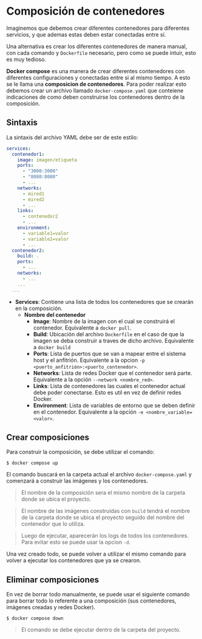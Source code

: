 # Composición de contenedores

Imaginemos que debemos crear diferentes contenedores para diferentes servicios, y que ademas estas deben estar
conectadas entre sí.

Una alternativa es crear los diferentes contenedores de manera manual, con cada comando y `Dockerfile` necesario,
pero como se puede intuir, esto es muy tedioso.

**Docker compose** es una manera de crear diferentes contenedores con diferentes configuraciones y conectadas entre
si al mismo tiempo. A esto se le llama una **composicion de contenedores**. Para poder realizar esto debemos crear
un archivo llamado `docker-compose.yaml` que conteiene indicaciones de como deben construirse los contenedores
dentro de la composición.

## Sintaxis

La sintaxis del archivo YAML debe ser de este estilo:

```yaml
services:
  contenedor1:
    image: imagen/etiqueta
    ports:
      - "3000:3000"
      - "8080:8080"
      - ...
    networks:
      - mired1
      - mired2
      - ...
    links:
      - contenedor2
      - ...
    environment:
      - variable1=valor
      - variable2=valor
      - ...
  contenedor2:
    build: .
    ports:
      - ...
    networks:
      - ...
    ...
  ...
```

* **Services**: Contiene una lista de todos los contenedores que se crearán en la composición.
  * **Nombre del contenedor**
    * **Image**: Nombre de la imagen con el cual se construirá el contenedor. Equivalente a `docker pull`.
    * **Build**: Ubicación del archivo `Dockerfile` en el caso de que la imagen se deba construir a traves de dicho archivo. Equivalente a `docker build`
    * **Ports**: Lista de puertos que se van a mapear entre el sistema host y el anfitrión. Equivalente a la opcion `-p <puerto_anfitrión>:<puerto_contenedor>`.
    * **Networks**: Lista de redes Docker que el contenedor será parte. Equivalente a la opción `--network <nombre_red>`.
    * **Links**: Lista de contenedores las cuales el contenedor actual debe poder conectarse. Esto es util en vez de definir redes Docker.
    * **Environment**: Lista de variables de entorno que se deben definir en el contenedor. Equivalente a la opción `-e <nombre_variable=<valor>`.

## Crear composiciones

Para construir la composición, se debe utilizar el comando:

```
$ docker compose up
```

El comando buscará en la carpeta actual el archivo `docker-compose.yaml` y comenzará a construir las imágenes y los contenedores.

> El nombre de la composición sera el mismo nombre de la carpeta donde se ubica el proyecto.

> El nombre de las imágenes construidas con `build` tendrá el nombre de la carpeta donde se ubica el proyecto seguido del nombre del contenedor que lo utiliza.

> Luego de ejecutar, aparecerán los logs de todos los contenedores. Para evitar esto se puede usar la opcion `-d`.

Una vez creado todo, se puede volver a utilizar el mismo comando para volver a ejecutar los contenedores que ya se crearon.

## Eliminar composiciones

En vez de borrar todo manualmente, se puede usar el siguiente comando para borrar todo lo referente a una composición (sus contenedores, imágenes creadas y redes Docker).

```
$ docker compose down
```

> El comando se debe ejecutar dentro de la carpeta del proyecto.
